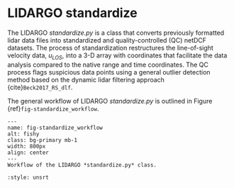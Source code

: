 # LIDARGO standardize

The LIDARGO *standardize.py* is a class that converts previously formatted lidar data files into standardized and quality-controlled (QC) netDCF datasets. The process of standardization restructures the line-of-sight velocity data, $u_{LOS}$, into a 3-D array with coordinates that facilitate the data analysis compared to the native range and time coordinates. The QC process flags suspicious data points using a general outlier detection method based on the dynamic lidar filtering approach {cite}`Beck2017_RS_dlf`.

The general workflow of LIDARGO *standardize.py* is outlined in Figure {ref}`fig-standardize_workflow`.

```{figure} ./figures/standardize_workflow.png
---
name: fig-standardize_workflow
alt: fishy
class: bg-primary mb-1
width: 800px
align: center
---
Workflow of the LIDARGO *standardize.py* class.
```


```{bibliography}
:style: unsrt
```